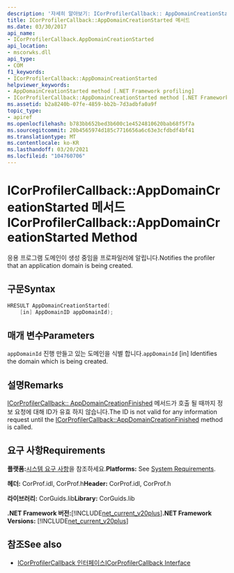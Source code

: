 ```yaml
---
description: '자세히 알아보기: ICorProfilerCallback:: AppDomainCreationStarted 메서드'
title: ICorProfilerCallback::AppDomainCreationStarted 메서드
ms.date: 03/30/2017
api_name:
- ICorProfilerCallback.AppDomainCreationStarted
api_location:
- mscorwks.dll
api_type:
- COM
f1_keywords:
- ICorProfilerCallback::AppDomainCreationStarted
helpviewer_keywords:
- AppDomainCreationStarted method [.NET Framework profiling]
- ICorProfilerCallback::AppDomainCreationStarted method [.NET Framework profiling]
ms.assetid: b2a8240b-07fe-4859-bb2b-7d3adbfa0a9f
topic_type:
- apiref
ms.openlocfilehash: b783bb652bed3b600c1e4524810620bab68f5f7a
ms.sourcegitcommit: 20b4565974d185c7716656a6c63e3cfdbdf4bf41
ms.translationtype: MT
ms.contentlocale: ko-KR
ms.lasthandoff: 03/20/2021
ms.locfileid: "104760706"
---
```

# <a name="icorprofilercallbackappdomaincreationstarted-method"></a><span data-ttu-id="5eb0a-103">ICorProfilerCallback::AppDomainCreationStarted 메서드</span><span class="sxs-lookup"><span data-stu-id="5eb0a-103">ICorProfilerCallback::AppDomainCreationStarted Method</span></span>

<span data-ttu-id="5eb0a-104">응용 프로그램 도메인이 생성 중임을 프로파일러에 알립니다.</span><span class="sxs-lookup"><span data-stu-id="5eb0a-104">Notifies the profiler that an application domain is being created.</span></span>  
  
## <a name="syntax"></a><span data-ttu-id="5eb0a-105">구문</span><span class="sxs-lookup"><span data-stu-id="5eb0a-105">Syntax</span></span>  
  
```cpp  
HRESULT AppDomainCreationStarted(  
    [in] AppDomainID appDomainId);  
```  
  
## <a name="parameters"></a><span data-ttu-id="5eb0a-106">매개 변수</span><span class="sxs-lookup"><span data-stu-id="5eb0a-106">Parameters</span></span>

<span data-ttu-id="5eb0a-107">`appDomainId` 진행 만들고 있는 도메인을 식별 합니다.</span><span class="sxs-lookup"><span data-stu-id="5eb0a-107">`appDomainId` [in] Identifies the domain which is being created.</span></span>
  
## <a name="remarks"></a><span data-ttu-id="5eb0a-108">설명</span><span class="sxs-lookup"><span data-stu-id="5eb0a-108">Remarks</span></span>  

 <span data-ttu-id="5eb0a-109">[ICorProfilerCallback:: AppDomainCreationFinished](icorprofilercallback-appdomaincreationfinished-method.md) 메서드가 호출 될 때까지 정보 요청에 대해 ID가 유효 하지 않습니다.</span><span class="sxs-lookup"><span data-stu-id="5eb0a-109">The ID is not valid for any information request until the [ICorProfilerCallback::AppDomainCreationFinished](icorprofilercallback-appdomaincreationfinished-method.md) method is called.</span></span>  
  
## <a name="requirements"></a><span data-ttu-id="5eb0a-110">요구 사항</span><span class="sxs-lookup"><span data-stu-id="5eb0a-110">Requirements</span></span>  

 <span data-ttu-id="5eb0a-111">**플랫폼:**[시스템 요구 사항](../../get-started/system-requirements.md)을 참조하세요.</span><span class="sxs-lookup"><span data-stu-id="5eb0a-111">**Platforms:** See [System Requirements](../../get-started/system-requirements.md).</span></span>  
  
 <span data-ttu-id="5eb0a-112">**헤더:** CorProf.idl, CorProf.h</span><span class="sxs-lookup"><span data-stu-id="5eb0a-112">**Header:** CorProf.idl, CorProf.h</span></span>  
  
 <span data-ttu-id="5eb0a-113">**라이브러리:** CorGuids.lib</span><span class="sxs-lookup"><span data-stu-id="5eb0a-113">**Library:** CorGuids.lib</span></span>  
  
 <span data-ttu-id="5eb0a-114">**.NET Framework 버전:**[!INCLUDE[net_current_v20plus](../../../../includes/net-current-v20plus-md.md)]</span><span class="sxs-lookup"><span data-stu-id="5eb0a-114">**.NET Framework Versions:** [!INCLUDE[net_current_v20plus](../../../../includes/net-current-v20plus-md.md)]</span></span>  
  
## <a name="see-also"></a><span data-ttu-id="5eb0a-115">참조</span><span class="sxs-lookup"><span data-stu-id="5eb0a-115">See also</span></span>

- [<span data-ttu-id="5eb0a-116">ICorProfilerCallback 인터페이스</span><span class="sxs-lookup"><span data-stu-id="5eb0a-116">ICorProfilerCallback Interface</span></span>](icorprofilercallback-interface.md)
